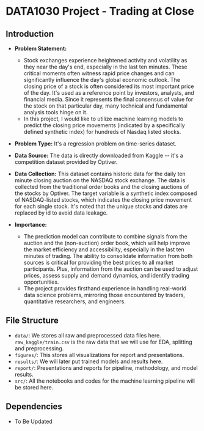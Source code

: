 # DATA1030 Project - Trading at Close


## Introduction
- **Problem Statement:**
  - Stock exchanges experience heightened activity and volatility as they near the day's end, especially in the last ten minutes. These critical moments often witness rapid price changes and can significantly influence the day's global economic outlook. The closing price of a stock is often considered its most important price of the day. It's used as a reference point by investors, analysts, and financial media. Since it represents the final consensus of value for the stock on that particular day, many technical and fundamental analysis tools hinge on it.
  - In this project, I would like to utilize machine learning models to predict the closing price movements (indicated by a specifically defined synthetic index) for hundreds of Nasdaq listed stocks.

- **Problem Type:** It's a regression problem on time-series dataset.
  
- **Data Source:** The data is directly downloaded from Kaggle -- it's a competition dataset provided by Optiver.
  
- **Data Collection:** This dataset contains historic data for the daily ten minute closing auction on the NASDAQ stock exchange. The data is collected from the traditional order books and the closing auctions of the stocks by Optiver. The target variable is a synthetic index composed of NASDAQ-listed stocks, which indicates the closing price movement for each single stock. It's noted that the unique stocks and dates are replaced by id to avoid data leakage.

- **Importance:**
  - The prediction model can contribute to combine signals from the auction and the (non-auction) order book, which will help improve the market efficiency and accessibility, especially in the last ten minutes of trading. The ability to consolidate information from both sources is critical for providing the best prices to all market participants. Plus, information from the auction can be used to adjust prices, assess supply and demand dynamics, and identify trading opportunities.
  - The project provides firsthand experience in handling real-world data science problems, mirroring those encountered by traders, quantitative researchers, and engineers.


## File Structure

- `data/`: We stores all raw and preprocessed data files here. `raw_kaggle/train.csv` is the raw data that we will use for EDA, splitting and preprocessing.
- `figures/`: This stores all visualizations for report and presentations.
- `results/`: We will later put trained models and results here.
- `report/`: Presentations and reports for pipeline, methodology, and model results.
- `src/`: All the notebooks and codes for the machine learning pipeline will be stored here.

## Dependencies
- To Be Updated



